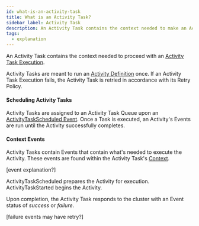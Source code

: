 ```yaml
---
id: what-is-an-activity-task
title: What is an Activity Task?
sidebar_label: Activity Task
description: An Activity Task contains the context needed to make an Activity Task Execution.
tags:
  - explanation
---
```


An Activity Task contains the context needed to proceed with an [Activity Task Execution](/docs/concepts/what-is-an-activity-task-execution).

Activity Tasks are meant to run an [Activity Definition](/docs/concepts/what-is-an-activity-definition) once.
If an Activity Task Execution fails, the Activity Task is retried in accordance with its Retry Policy.

#### Scheduling Activity Tasks

Activity Tasks are assigned to an Activity Task Queue upon an [ActivityTaskScheduled Event](/docs/concepts/what-is-an-activity-task#scheduling-activity-tasks). Once a Task is executed, an Activity's Events are run until the Activity successfully completes.

#### Context Events

Activity Tasks contain Events that contain what's needed to execute the Activity. These events are found within the Activity Task's [Context](/docs/concepts/what-is-an-activity-task#context-events).

[event explanation?]

ActivityTaskScheduled prepares the Activity for execution. ActivityTaskStarted begins the Activity.

Upon completion, the Activity Task responds to the cluster with an Event status of _success_ or _failure_.

[failure events may have retry?]
